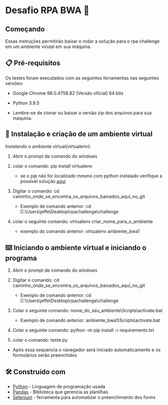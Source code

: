 # Desafio RPA BWA 🚀 

## Começando

Essas instruções permitirão baixar e rodar a solução para o rpa challenge em um ambiente virutal em sua máquina. 

## 📋 Pré-requisitos

Os testes foram executados com as seguintes ferramentas nas seguintes versões:

* Google Chrome 98.0.4758.82 (Versão oficial) 64 bits
* Python 3.9.5

* Lembre-se de clonar ou baixar a versão zip dos arquivos para sua máquina.

## 🔧 Instalação e criação de um ambiente virtual

Instalando o ambiente virtual(virtualenv):

1. Abrir o prompt de comando do windows
2. colar o comando: pip install virtualenv
   * se o pip não for localizado mesmo com python instalado verifique a possível solução [aqui](https://dicasdepython.com.br/resolvido-pip-nao-e-reconhecido-como-um-comando-interno/)

3. Digitar o comando: cd caminho_onde_se_encontra_os_arquivos_baixados_aqui_no_git
   * Exemplo de comando anterior: cd C:\Users\jeffe\Desktop\rpachallenge\challenge
4. colar o seguinte comando: virtualenv criar_nome_para_o_ambiente
   * exemplo do comando anterior: virtualenv ambiente_bwa1

## ⌨️ Iniciando o ambiente virtual e iniciando o programa

1. Abrir o prompt de comando do windows
2. Digitar o comando: cd caminho_onde_se_encontra_os_arquivos_baixados_aqui_no_git
   * Exemplo de comando anterior: cd C:\Users\jeffe\Desktop\rpachallenge\challenge
3. Colar o seguinte comando: nome_do_seu_ambiente\Scripts\activate.bat
   * Exemplo de comando anterior: ambiente_bwa1\Scripts\activate.bat
5. Colar o seguinte comando: python -m pip install -r requirements.txt

6. colar o comando: teste.py
* Após essa sequencia o navegador será iniciado automaticamente e os formulários serão preenchidos 

## 🛠️ Construído com

* [Python](https://www.python.org/) - Linguagem de programação usada
* [Pandas](https://pypi.org/project/pandas/) - Biblioteca que gerencia as planilhas
* [Selenium](https://selenium-python.readthedocs.io/index.html) - ferramenta para automatizar o preenchimento dos forms
